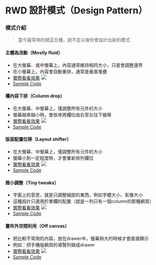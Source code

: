 # RWD 設計模式（Design Pattern）

### 模式介紹
> 當今最常用的就這五種，說不定以後你會設計出新的模式

#### 主體為流動（Mostly fluid）
* 在大螢幕、或中螢幕上，內容通常維持相同大小，只是會調整邊界
* 在小螢幕上，內容會自動重排，通常是垂直堆疊
* [實際看看效果](https://googlesamples.github.io/web-fundamentals/fundamentals/design-and-ux/responsive/mostly-fluid.html)
![](https://i.imgur.com/dpDpavy.png)
* [Sample Code](./sample-code/rwd-mostly-fluid.md)

#### 欄內容下排（Column drop）
* 在大螢幕、中螢幕上，僅調整所有元件的大小
* 螢幕越來越小時，會依序將欄位由右至左往下搬移
* [實際看看效果](https://googlesamples.github.io/web-fundamentals/fundamentals/design-and-ux/responsive/column-drop.html)
![](https://i.imgur.com/BBVKLte.png)
* [Sample Code](./sample-code/rwd-column-drop.md)

#### 版面配置位移（Layout shifter）
* 在大螢幕、中螢幕上，僅調整所有元件的大小
* 螢幕小到一定程度時，才會重新排列欄位
* [實際看看效果](https://googlesamples.github.io/web-fundamentals/fundamentals/design-and-ux/responsive/layout-shifter.html)
![](https://i.imgur.com/689rDvF.png)
* [Sample Code](./sample-code/rwd-layout-shifter.md)

#### 微小調整（Tiny tweaks）
* 字面上的意思，就是只調整細部的東西，例如字體大小、影像大小
* 這種設計只適用於單欄的配置（就是一列只有一個column的那種網頁）
* [實際看看效果](https://googlesamples.github.io/web-fundamentals/fundamentals/design-and-ux/responsive/tiny-tweaks.html)
![](https://i.imgur.com/It8In6g.png)
* [Sample Code](./sample-code/rwd-tiny-tweaks.md)

#### 畫布外空間利用（Off canvas）
* 把比較不常用的內容，放在drawer中，螢幕夠大的時候才會直接顯示
* 例如：把手機版網頁的導覽列做成drawer
* [實際看看效果](https://googlesamples.github.io/web-fundamentals/fundamentals/design-and-ux/responsive/off-canvas.html)
![](https://i.imgur.com/ey7REzE.png)
* [Sample Code](./sample-code/rwd-off-canvas.md)